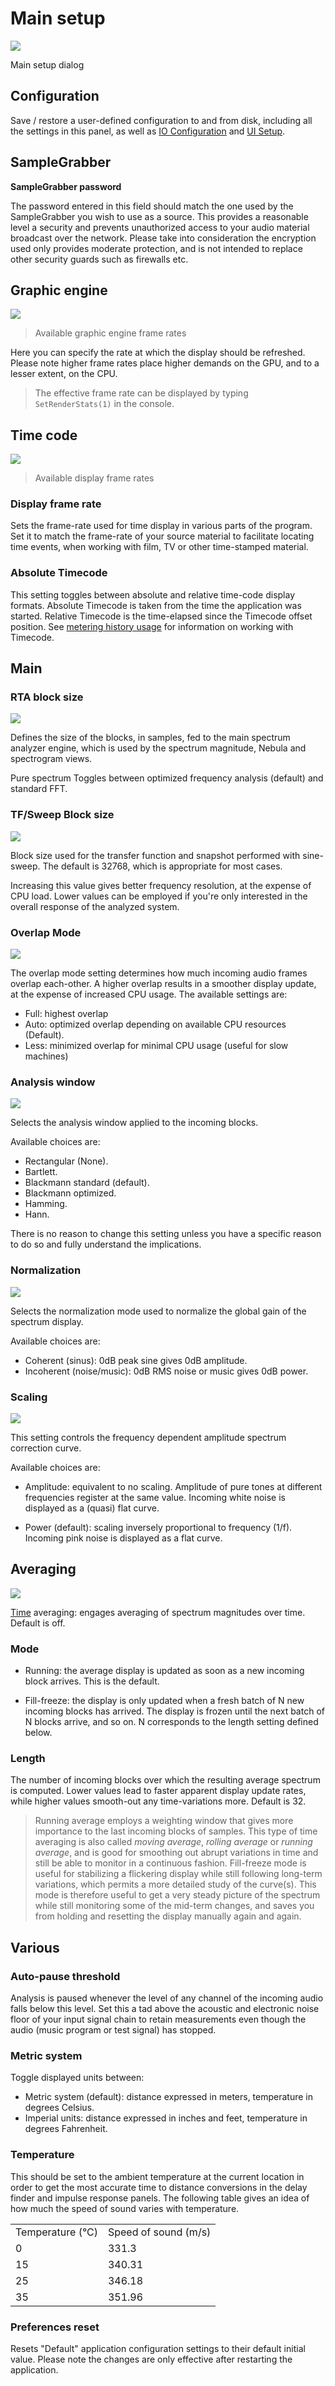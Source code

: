 # Main setup
![](include/MainSetup.png)

Main setup dialog

## Configuration
Save / restore a user-defined configuration to and from disk,
including all the settings in this panel, as well as [IO
Configuration](02_User_Interface_06_IO_Configuration.md) and [UI Setup](02_User_Interface_05_UI_setup.md).

## SampleGrabber
**SampleGrabber password**

The password entered in this field should match the one used by the SampleGrabber you wish to use as a source. This provides a reasonable level a security and prevents unauthorized access to your audio material broadcast over the network. Please take into consideration the encryption used only provides moderate protection, and is not intended to replace other security guards such as firewalls etc.

## Graphic engine
![](include/EngineFrameRate.png)

> Available graphic engine frame rates

Here you can specify the rate at which the display should be refreshed. Please note higher frame rates place higher demands on the GPU, and to a lesser extent, on the CPU.

>The effective frame rate can be displayed by typing `SetRenderStats(1)` in the console.

## Time code
![](include/DisplayFrameRate.png)

> Available display frame rates

### Display frame rate
Sets the frame-rate used for time display in various parts of
the program. Set it to match the frame-rate of your source material to facilitate locating time events, when working with film, TV or other time-stamped material.

### Absolute Timecode
This setting toggles between absolute and relative time-code display formats. Absolute Timecode is taken from the time the application was started. Relative Timecode is the time-elapsed since the Timecode offset position. See [metering history usage](08_Metering_History_01_Usage.md) for information on working with Timecode.

## Main

### RTA block size
![](include/MainBlockSize.png)

Defines the size of the blocks, in samples, fed to the main spectrum analyzer engine, which is used by the spectrum magnitude, Nebula and spectrogram views.

Pure spectrum Toggles between optimized frequency analysis (default) and standard FFT.

### TF/Sweep Block size
![](include/Block_Size.png)

Block size used for the transfer function and snapshot performed with sine-sweep. The default is 32768, which is appropriate for most cases.

Increasing this value gives better frequency resolution, at the expense of CPU load. Lower values can be employed if you're only interested in the overall response of the analyzed system.

### Overlap Mode
![](include/OverlapMode.png)

The overlap mode setting determines how much incoming audio frames overlap each-other. A higher overlap results in a smoother display update, at the expense of increased CPU usage. The available settings are:
* Full: highest overlap
* Auto: optimized overlap depending on available CPU resources (Default).
* Less: minimized overlap for minimal CPU usage (useful for slow machines)


### Analysis window
![](include/AnalysisWindow.png)

Selects the analysis window applied to the incoming blocks.

Available choices are:

* Rectangular (None).
* Bartlett.
* Blackmann standard (default).
* Blackmann optimized.
* Hamming.
* Hann.


There is no reason to change this setting unless you have a specific reason to do so and fully understand the implications.

### Normalization
![](include/normalization.png)

Selects the normalization mode used to normalize the global gain of the spectrum display.

Available choices are:

* Coherent (sinus): 0dB peak sine gives 0dB amplitude.
* Incoherent (noise/music): 0dB <link type="document" target="RMS">RMS</link> noise or music
gives 0dB power.



### Scaling
![](include/Scaling.png)

This setting controls the frequency dependent amplitude spectrum correction curve.

Available choices are:

* Amplitude: equivalent to no scaling. Amplitude of pure tones at different frequencies register at the same value. Incoming white noise is displayed as a (quasi) flat curve.

* Power (default): scaling inversely proportional to frequency (1/f). Incoming pink noise is displayed as a flat curve.



## Averaging
![](include/Mode.png)

[Time](07_Metering_01_RMS_Metering_06_Time.md) averaging: engages averaging of spectrum magnitudes over time. Default is off.

### Mode

* Running: the average display is updated as soon as a new incoming block arrives. This is the default.

* Fill-freeze: the display is only updated when a fresh batch of N new incoming blocks has arrived. The display is frozen until the next batch of N blocks arrive, and so on. N corresponds to the length setting defined below.



### Length
The number of incoming blocks over which the resulting average spectrum is computed. Lower values lead to faster apparent display update rates, while higher values smooth-out any time-variations more. Default is 32.

>Running average employs a weighting window that gives more importance to the last incoming blocks of samples. This type of time averaging is also called <i>moving average</i>, <i>rolling average</i> or <i>running average</i>, and is good for smoothing out abrupt variations in time and still be able to monitor in a continuous fashion. Fill-freeze mode is useful for stabilizing a flickering display while still following long-term variations, which permits a more detailed study of the curve(s). This mode is therefore useful to get a very steady picture of the spectrum while still monitoring some of the mid-term changes, and saves you from holding and resetting the display manually again and again.


## Various

### Auto-pause threshold
Analysis is paused whenever the level of any channel of the incoming audio falls below this level. Set this a tad above the acoustic and electronic noise floor of your input signal chain to retain measurements even though the audio (music program or test signal) has stopped.

### Metric system
Toggle displayed units between:

* Metric system (default): distance expressed in meters, temperature in degrees Celsius.
* Imperial units: distance expressed in inches and feet, temperature in degrees Fahrenheit.



### Temperature
This should be set to the ambient temperature at the current location in order to get the most accurate time to distance conversions in the delay finder and impulse response panels. The following table gives an idea of how much the speed of sound varies with temperature.

<table>
<tr>
<td>Temperature (°C)</td>
<td>Speed of sound (m/s)</td>
</tr>
<tr>
<td>0</td>
<td>331.3</td>
</tr>
<tr>
<td>15</td>
<td>340.31</td>
</tr>
<tr>
<td>25</td>
<td>346.18</td>
</tr>
<tr>
<td>35</td>
<td>351.96</td>
</tr>
</table>

### Preferences reset
Resets "Default" application configuration settings to their default initial value. Please note the changes are only effective after restarting the application.


